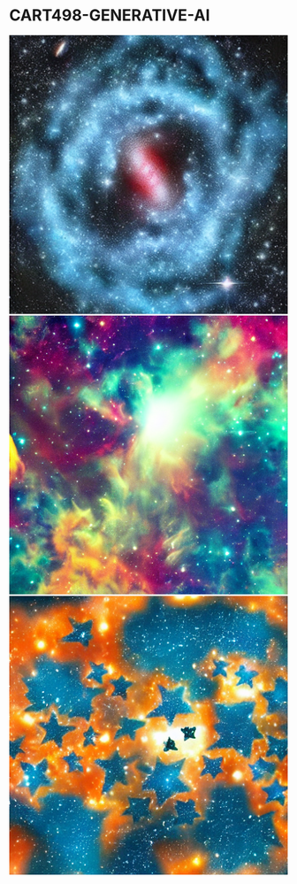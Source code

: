 # CART498-GENERATIVE-AI
![alt text](SurrealImage1.png) 
![alt text](SurrealImage2.png)
![alt text](SurrealImage3.png)